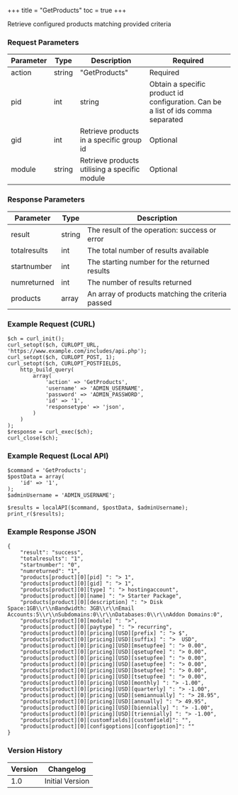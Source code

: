 +++
title = "GetProducts"
toc = true
+++

Retrieve configured products matching provided criteria

### Request Parameters

| Parameter | Type | Description | Required |
| --------- | ---- | ----------- | -------- |
| action | string | "GetProducts" | Required |
| pid | int|string | Obtain a specific product id configuration. Can be a list of ids comma separated | Optional |
| gid | int | Retrieve products in a specific group id | Optional |
| module | string | Retrieve products utilising a specific module | Optional |

### Response Parameters

| Parameter | Type | Description |
| --------- | ---- | ----------- |
| result | string | The result of the operation: success or error |
| totalresults | int | The total number of results available |
| startnumber | int | The starting number for the returned results |
| numreturned | int | The number of results returned |
| products | array | An array of products matching the criteria passed |


### Example Request (CURL)

```
$ch = curl_init();
curl_setopt($ch, CURLOPT_URL, 'https://www.example.com/includes/api.php');
curl_setopt($ch, CURLOPT_POST, 1);
curl_setopt($ch, CURLOPT_POSTFIELDS,
    http_build_query(
        array(
            'action' => 'GetProducts',
            'username' => 'ADMIN_USERNAME',
            'password' => 'ADMIN_PASSWORD',
            'id' => '1',
            'responsetype' => 'json',
        )
    )
);
$response = curl_exec($ch);
curl_close($ch);
```


### Example Request (Local API)

```
$command = 'GetProducts';
$postData = array(
    'id' => '1',
);
$adminUsername = 'ADMIN_USERNAME';

$results = localAPI($command, $postData, $adminUsername);
print_r($results);
```


### Example Response JSON

```
{
    "result": "success",
    "totalresults": "1",
    "startnumber": "0",
    "numreturned": "1",
    "products[product][0][pid] ": "> 1",
    "products[product][0][gid] ": "> 1",
    "products[product][0][type] ": "> hostingaccount",
    "products[product][0][name] ": "> Starter Package",
    "products[product][0][description] ": "> Disk Space:1GB\\r\\nBandwidth: 3GB\\r\\nEmail Accounts:5\\r\\nSubdomains:0\\r\\nDatabases:0\\r\\nAddon Domains:0",
    "products[product][0][module] ": ">",
    "products[product][0][paytype] ": "> recurring",
    "products[product][0][pricing][USD][prefix] ": "> $",
    "products[product][0][pricing][USD][suffix] ": ">  USD",
    "products[product][0][pricing][USD][msetupfee] ": "> 0.00",
    "products[product][0][pricing][USD][qsetupfee] ": "> 0.00",
    "products[product][0][pricing][USD][ssetupfee] ": "> 0.00",
    "products[product][0][pricing][USD][asetupfee] ": "> 0.00",
    "products[product][0][pricing][USD][bsetupfee] ": "> 0.00",
    "products[product][0][pricing][USD][tsetupfee] ": "> 0.00",
    "products[product][0][pricing][USD][monthly] ": "> -1.00",
    "products[product][0][pricing][USD][quarterly] ": "> -1.00",
    "products[product][0][pricing][USD][semiannually] ": "> 28.95",
    "products[product][0][pricing][USD][annually] ": "> 49.95",
    "products[product][0][pricing][USD][biennially] ": "> -1.00",
    "products[product][0][pricing][USD][triennially] ": "> -1.00",
    "products[product][0][customfields][customfield]": "",
    "products[product][0][configoptions][configoption]": ""
}
```


### Version History

| Version | Changelog |
| ------- | --------- |
| 1.0 | Initial Version |
